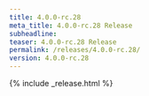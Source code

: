 ```yaml
---
title: 4.0.0-rc.28
meta_title: 4.0.0-rc.28 Release
subheadline: 
teaser: 4.0.0-rc.28 Release
permalink: /releases/4.0.0-rc.28/
version: 4.0.0-rc.28
---
```


{% include _release.html %}
